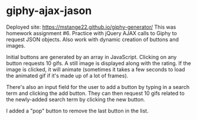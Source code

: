 # giphy-ajax-jason
Deployed site: https://mstange22.github.io/giphy-generator/
This was homework assignment #6. Practice with jQuery AJAX calls to Giphy to request JSON objects. Also work with dynamic creation of buttons and images.

Initial buttons are generated by an array in JavaScript. Clicking on any button requests 10 gifs. A still image is displayed along with the rating. If the image is clicked, it will animate (sometimes it takes a few seconds to load the animated gif if it's made up of a lot of frames).

There's also an input field for the user to add a button by typing in a search term and clicking the add button. They can then request 10 gifs related to the newly-added search term by clicking the new button.

I added a "pop" button to remove the last button in the list.
